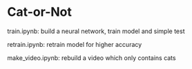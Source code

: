# Cat-or-Not

train.ipynb: build a neural network, train model and simple test

retrain.ipynb: retrain model for higher accuracy

make_video.ipynb: rebuild a video which only contains cats
